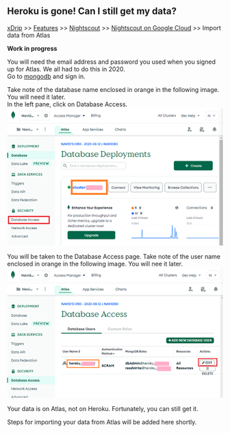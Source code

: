 ## Heroku is gone! Can I still get my data?  
[xDrip](../../README.md) >> [Features](../Features_page) >> [Nightscout](../Nightscout_page) >> [Nightscout on Google Cloud](./GoogleCloud) >> Import data from Atlas  
  
**Work in progress**  

You will need the email address and password you used when you signed up for Atlas.  We all had to do this in 2020.  
Go to [mongodb](https://www.mongodb.com/home) and sign in.  
  
Take note of the database name enclosed in orange in the following image.  You will need it later.  
In the left pane, click on Database Access.  
![](./images/Atlas_dbAccess.png)  
  
You will be taken to the Database Access page.  Take note of the user name enclosed in orange in the following image.  You will nee it later.  
![](./images/Atlas_dbAccess2.png)  
  
Your data is on Atlas, not on Heroku.  Fortunately, you can still get it.  
  
Steps for importing your data from Atlas will be added here shortly.  
